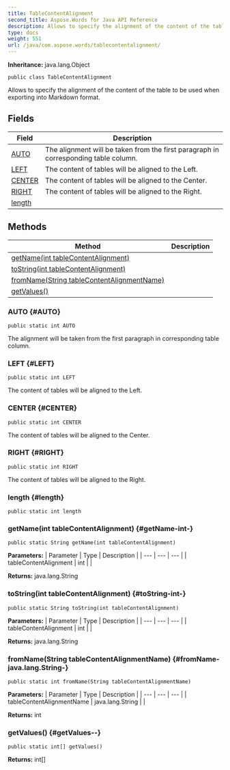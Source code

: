 ```yaml
---
title: TableContentAlignment
second_title: Aspose.Words for Java API Reference
description: Allows to specify the alignment of the content of the table to be used when exporting into Markdown format.
type: docs
weight: 551
url: /java/com.aspose.words/tablecontentalignment/
---
```


**Inheritance:**
java.lang.Object
```
public class TableContentAlignment
```

Allows to specify the alignment of the content of the table to be used when exporting into Markdown format.
## Fields

| Field | Description |
| --- | --- |
| [AUTO](#AUTO) | The alignment will be taken from the first paragraph in corresponding table column. |
| [LEFT](#LEFT) | The content of tables will be aligned to the Left. |
| [CENTER](#CENTER) | The content of tables will be aligned to the Center. |
| [RIGHT](#RIGHT) | The content of tables will be aligned to the Right. |
| [length](#length) |  |
## Methods

| Method | Description |
| --- | --- |
| [getName(int tableContentAlignment)](#getName-int-) |  |
| [toString(int tableContentAlignment)](#toString-int-) |  |
| [fromName(String tableContentAlignmentName)](#fromName-java.lang.String-) |  |
| [getValues()](#getValues--) |  |
### AUTO {#AUTO}
```
public static int AUTO
```


The alignment will be taken from the first paragraph in corresponding table column.

### LEFT {#LEFT}
```
public static int LEFT
```


The content of tables will be aligned to the Left.

### CENTER {#CENTER}
```
public static int CENTER
```


The content of tables will be aligned to the Center.

### RIGHT {#RIGHT}
```
public static int RIGHT
```


The content of tables will be aligned to the Right.

### length {#length}
```
public static int length
```


### getName(int tableContentAlignment) {#getName-int-}
```
public static String getName(int tableContentAlignment)
```




**Parameters:**
| Parameter | Type | Description |
| --- | --- | --- |
| tableContentAlignment | int |  |

**Returns:**
java.lang.String
### toString(int tableContentAlignment) {#toString-int-}
```
public static String toString(int tableContentAlignment)
```




**Parameters:**
| Parameter | Type | Description |
| --- | --- | --- |
| tableContentAlignment | int |  |

**Returns:**
java.lang.String
### fromName(String tableContentAlignmentName) {#fromName-java.lang.String-}
```
public static int fromName(String tableContentAlignmentName)
```




**Parameters:**
| Parameter | Type | Description |
| --- | --- | --- |
| tableContentAlignmentName | java.lang.String |  |

**Returns:**
int
### getValues() {#getValues--}
```
public static int[] getValues()
```




**Returns:**
int[]
